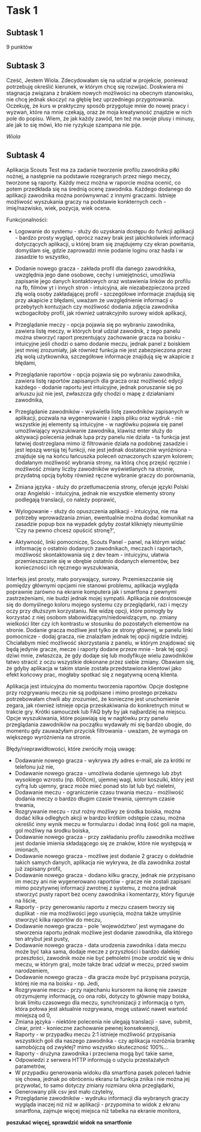 # Task 1

## Subtask 1

9 punktów


## Subtask 3

Cześć, 
Jestem Wiola. Zdecydowałam się na udział w projekcie, ponieważ potrzebuję określić kierunek, w którym chcę się rozwijać. Doskwiera mi stagnacja związana z brakiem nowych możliwości na obecnym stanowisku, nie chcę jednak skoczyć na głębię bez uprzedniego przygotowania. Oczekuję, że kurs w praktyczny sposób przygotuje mnie do nowej pracy i wyzwań, które na mnie czekają, oraz że moja kreatywność znajdzie w nich pole do popisu. Wiem, że jak każdy zawód, ten też ma swoje plusy i minusy, ale jak to się mówi, kto nie ryzykuje szampana nie pije. 

*Wiola*


## Subtask 4

Aplikacja Scouts Test ma za zadanie tworzenie profilu zawodnika piłki nożnej, a następnie na podstawie rozegranych przez niego meczy, tworzone są raporty. Każdy mecz można w raporcie można ocenić, co potem przedkłada się na średnią ocenę zawodnika. Każdego dodanego do aplikacji zawodnika można porównywnać z innymi graczami. Istnieje możliwość wyszukania graczy na podstawie konkternych cech - imię/nazwisko, wiek, pozycja, wiek ocena.  

Funkcjonalności:
* Logowanie do systemu - służy do uzyskania dostępu do funkcji aplikacji - bardzo prosty wygląd, oprócz nazwy brak jest jakichkolwiek informacji dotyczących aplikacji, u której bram się znajdujemy czy ekran powitania, domyślam się, gdzie zaprowadzi mnie podanie loginu oraz hasła i w zasadzie to wszystko,

* Dodanie nowego gracza - zakłada profil dla danego zawodnkika, uwzględnia jego dane osobowe, cechy i umiejętności, umożliwia zapisanie jego danych kontaktowych oraz wstawienia linków do profilu na fb, filmów yt i innych stron - intuicyjna, ale niezabezpieczona przed złą wolą osoby zakładającej profil - szczegółowe informacje znajdują się przy akapicie z błędami, uważam że uwzględnienie informacji o przebytych kontuzjach czy możliwość dodania zdjęcia zawodnika wzbogaciłoby profil, jak również uatrakcyjniło surowy widok aplikacji,

* Przeglądanie meczy - opcja pojawia się po wybraniu zawodnika, zawiera listę meczy, w których brał udział zawodnik, z tego panelu można stworzyć raport prezentujący zachowanie gracza na boisku - intuicyjne jeśli chodzi o samo dodanie meczu, jednak panel z boiskiem jest mniej zrozumiały, jak również funkcja nie jest zabezpieczona przez złą wolą użytkownika, szczegółowe informacje znajdują się w akapicie z błędami,

* Przeglądanie raportów - opcja pojawia się po wybraniu zawodnika, zawiera listę raportów zapisanych dla gracza oraz możliwość edycji każdego - dodanie raportu jest intuicyjne, jednak poruszanie się po arkuszu już nie jest, zwłaszcza gdy chodzi o mapę z działaniami zawodnika,

* Przeglądanie zawodników - wyświetla listę zawodników zapisanych w aplikacji, pozwala na wygenerowanie i zapis pliku oraz wydruk - nie wszystkie jej elementy są intuicyjne - w nagłówku pojawia się panel umożliwiający wyszukiwanie zawodnika, klawisz enter służy do aktywacji polecenia jednak lupa przy panelu nie działa - ta funkcja jest łatwiej dostrzeglana mimo iż filtrowanie działa na podobnej zasadzie i jest lepszą wersją tej funkcji, nie jest jednak dostatecznie wyróżniona - znajduje się na końcu łańcuszka poleceń oznaczonych szarym kolorem; dodałanym możliwość wybrania strony, na którą chcę przejść ręcznie i możliwość zmiany liczby zawodników wyświetlanych na stronie, przydatną opcją byłoby również ręczne wybranie graczy do porównania,

* Zmiana języka - służy do przetłumaczenia strony, oferuje języki Polski oraz Angielski - intuicyjna, jednak nie wszystkie elementy strony podlegają translacji, co należy poprawić,

* Wylogowanie - służy do opuszczenia aplikacji - intuicyjna, nie ma potrzeby wprowadzania zmian, ewentualnie można dodać komunikat na zasadzie popup box na wypadek gdyby został kliknięty nieumyślnie 'Czy na pewno chcesz opuścić stronę?',

* Aktywność, linki pomocnicze, Scouts Panel - panel, na którym widać informację o ostatnio dodanych zawodnikach, meczach i raportach, możliwość skontaktowania się z dev team - intuicyjnu, ułatwia przemieszczanie się w obrębie ostatnio dodanych elementów, bez konieczności ich ręcznego wyszukiwania,



Interfejs jest prosty, mało porywający, surowy. Przemieszczanie się pomiędzy głównymi opcjami nie stanowi problemu, aplikacja wygląda poprawnie zarówno na ekranie komputera jak i smartfona z pewnymi zastrzeżeniami, nie budzi jednak mojej sympatii. Aplikacja nie dostosowuje się do domyślnego koloru mojego systemu czy przeglądarki, razi i męczy oczy przy dłuższym korzystaniu. Nie widzę opcji, które pomogły by korzystać z niej osobom słabowidzącym/niedowidzącym, np. zmiany wielkości liter czy ich kontrastu w stosunku do pozostałych elementów na stronie. Dodanie gracza możliwe jest tylko ze strony głównej, w panelu linki pomocnicze - dodaj gracza, nie znalazłam jednak tej opcji nigdzie indziej. Chciałabym mieć możliwość skorzystania z panelu, w którym znajdować się będą jedynie gracze, mecze i raporty dodane przeze mnie - brak tej opcji dziwi mnie, zwłaszcza, że gdy dodaje się lub modyfikuje wielu zawodników łatwo stracić z oczu wszystkie dokonane przez siebie zmiany. Obawiam się, że gdyby aplikacja w takim stanie została przedstawiona klientowi jako efekt końcowy prac, mogłaby spotkać się z negatywną oceną klienta.

Aplikacja jest intuicyjna do momentu tworzenia raportów. Opcje dostępne przy rozgrywaniu meczu nie są podpisane i mimo prostego przekazu potrzebowałam chwili aby zrozumieć, że konieczne jest uruchomienie zegara, jak również istnieje opcja przeskakiwania do konkretnych minut w trakcie gry. Krótki samouczek lub FAQ były by jak najbardziej na miejscu. Opcje wyszukiwania, które pojawiają się w nagłówku przy panelu przeglądania zawodników na początku wydawały mi się bardzo ubogie, do momentu gdy zauważyłam przycisk filtrowania - uważam, że wymaga on większego wyróżnienia na stronie.

Błędy/nieprawidłowości, które zwróciły moją uwagę:
* Dodawanie nowego gracza - wykrywa zły adres e-mail, ale za krótki nr telefonu już nie,
* Dodawanie nowego gracza - umożliwia dodanie ujemnego lub zbyt wysokiego wzrostu (np. 600cm), ujemnej wagi, kolor koszulki, który jest cyfrą lub ujemny, gracz może mieć ponad sto lat lub być nieletni,
* Dodawanie meczu - ograniczenie czasu trwania meczu - możliwość dodania meczy o bardzo długim czasie trwania, ujemnym czasie trwania,
* Rozgrywanie meczu - rzut rożny możliwy ze środka boiska, można dodać kilka odległych akcji w bardzo krótkim odstępie czasu, można określić inny wynik meczu w formularzu i dodać inną ilość goli na mapie, gol możliwy na środku boiska,
* Dodawanie nowego gracza - przy zakładaniu profilu zawodnika możliwe jest dodanie imienia składającego się ze znaków, które nie występują w imionach,
* Dodawanie nowego gracza - możliwe jest dodanie 2 graczy o dokładnie takich samych danych, aplikacja nie wykrywa, że dla zawodnika został już zapisany profil,
* Dodawanie nowego gracza - dodano kilku graczy, jednak nie przypisano im meczy ani nie wygenerowano raportów - gracze nie zostali zapisani mimo pozytywnej informacji zwrotnej z systemu, z można jednak stworzyć pusty raport bez oceny zawodnika i komentarzy, który figuruje na liście,
* Raporty - przy generowaniu raportu z meczu czasem tworzy się duplikat - nie ma możliwości jego usunięcia, można także umyślnie stworzyć kilka raportów do meczu,
* Dodawanie nowego gracza - pole 'województwo' jest wymagane do stworzenia raportu jednak możliwe jest dodanie zawodnika, dla którego ten atrybut jest pusty,
* Dodawanie nowego gracza - data urodzenia zawodnika i data meczu może być taka sama, dodaje mecze z przyszłości i bardzo dalekiej przeszłości, zawodnik może nie być pełnoletni (może urodzić się w dniu meczu, w którym gra), może także brać udział w meczu, przed swoim narodzeniem,
* Dodawanie nowego gracza - dla gracza może być przypisana pozycja, której nie ma na boisku - np. Jedi,
* Rozgrywanie meczu - przy najechaniu kursorem na ikonę nie zawsze otrzymujemy informację, co ona robi, dotyczy to głównie mapy boiska, brak limitu czasowego dla meczu, synchronizacji z informacją o tym, która połowa jest aktualnie rozgrywana, mogę ustawić nawet wartość  mniejszą od 0,
* Zmiana języka - niektóre polecenia nie ulegają translacji - save, submit, clear, print - konieczne zachowanie pewnej konsekwencji,
* Raporty - w przypadku meczu 2:1 istnieje możliwość przypisania wszystkich goli dla naszego zawodnika - czy aplikacja rozróżnia bramkę samobójczą od zwykłej? mimo wszystko skuteczność 100%...
* Raporty - drużyna zawodnika i przeciwna mogą być takie same,
* Odpowiedzi z serwera HTTP informują o użyciu przestażałych parametrów,
* W przypadku generowania widoku dla smartfona pasek poleceń ładnie się chowa, jednak po obróceniu ekranu ta funkcja znika i nie można jej przywołać, to samo dotyczy zmiany rozmiaru okna przeglądarki,
* Generowany plik csv jest mało czytelny,
* Przeglądanie zawodników - wydruku informacji dla wybranych graczy wygląda inaczej niż niż w aplikacji - przypomina to widok z ekranu smartfona, zajmuje więcej miejsca niż tabelka na ekranie monitora,




**poszukać więcej, sprawdzić widok na smartfonie**




